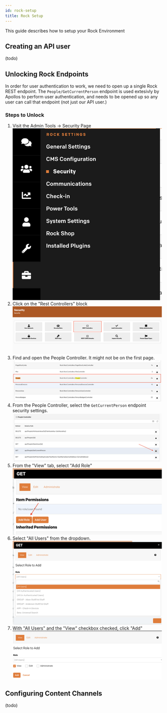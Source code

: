 ```yaml
---
id: rock-setup
title: Rock Setup
---
```


This guide describes how to setup your Rock Environment

## Creating an API user

(todo)

## Unlocking Rock Endpoints

In order for user authentication to work, we need to open up a single Rock REST endpoint. The `People/GetCurrentPerson` endpoint is used extesivly by Apollos to perform user authentication, and needs to be opened up so any user can call that endpoint (not just our API user.)

### Steps to Unlock

1. Visit the Admin Tools -> Security Page
   ![step1](/docs/assets/rock-setup/cu-step1.png)
2. Click on the "Rest Controllers" block
   ![step2](/docs/assets/rock-setup/cu-step2.png)
3. Find and open the People Controller. It might not be on the first page.
   ![step3](/docs/assets/rock-setup/cu-step3.png)
4. From the People Controller, select the `GetCurrentPerson` endpoint security settings.
   ![step4](/docs/assets/rock-setup/cu-step4.png)
5. From the "View" tab, select "Add Role"
   ![step5](/docs/assets/rock-setup/cu-step5.png)
6. Select "All Users" from the dropdown.
   ![step6](/docs/assets/rock-setup/cu-step6.png)
7. With "All Users" and the "View" checkbox checked, click "Add"
   ![step7](/docs/assets/rock-setup/cu-step7.png)

## Configuring Content Channels

(todo)
